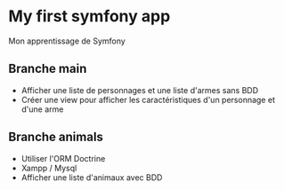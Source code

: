 # My first symfony app
Mon apprentissage de Symfony
## Branche main
* Afficher une liste de personnages et une liste d'armes  sans BDD
* Créer une view pour afficher les caractéristiques d'un personnage et d'une arme
## Branche animals
* Utiliser l'ORM Doctrine
* Xampp / Mysql
* Afficher une liste d'animaux avec BDD